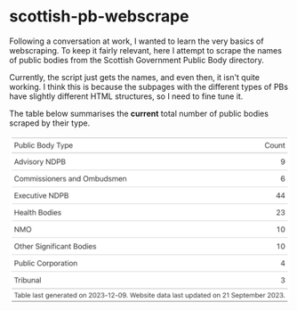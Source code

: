 # scottish-pb-webscrape

Following a conversation at work, I wanted to learn the very basics of webscraping. To keep it fairly relevant, here I attempt to scrape the names of public bodies from the Scottish Government Public Body directory.

Currently, the script just gets the names, and even then, it isn't quite working. I think this is because the subpages with the different types of PBs have slightly different HTML structures, so I need to fine tune it.

The table below summarises the **current** total number of public bodies scraped by their type.


![Count of public bodies by type](pb_count.png)
